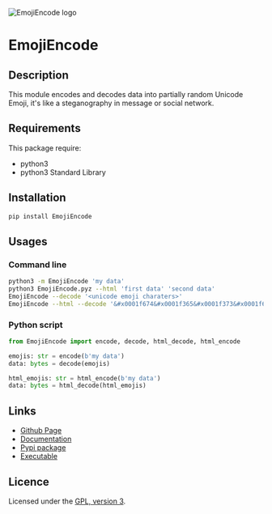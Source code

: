 ![EmojiEncode logo](https://mauricelambert.github.io/info/python/security/EmojiEncode_small.png "EmojiEncode logo")

# EmojiEncode

## Description

This module encodes and decodes data into partially random Unicode Emoji, it's like a steganography in message or social network.

## Requirements

This package require:
 - python3
 - python3 Standard Library

## Installation

```bash
pip install EmojiEncode
```

## Usages

### Command line

```bash
python3 -m EmojiEncode 'my data'
python3 EmojiEncode.pyz --html 'first data' 'second data'
EmojiEncode --decode '<unicode emoji charaters>'
EmojiEncode --html --decode '&#x0001f674&#x0001f365&#x0001f373&#x0001f674'
```

### Python script

```python
from EmojiEncode import encode, decode, html_decode, html_encode

emojis: str = encode(b'my data')
data: bytes = decode(emojis)

html_emojis: str = html_encode(b'my data')
data: bytes = html_decode(html_emojis)
```

## Links

 - [Github Page](https://github.com/mauricelambert/EmojiEncode/)
 - [Documentation](https://mauricelambert.github.io/info/python/security/EmojiEncode.html)
 - [Pypi package](https://pypi.org/project/EmojiEncode/)
 - [Executable](https://mauricelambert.github.io/info/python/security/EmojiEncode.pyz)

## Licence

Licensed under the [GPL, version 3](https://www.gnu.org/licenses/).
